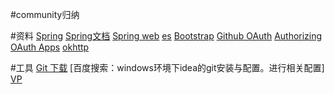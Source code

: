 #community归纳

#资料
[Spring](https://spring.io/)
[Spring文档](https://spring.io/guides)
[Spring web](https://spring.io/guides/gs/serving-web-content/)
[es](https://elasticsearch.cn/explore)
[Bootstrap](https://v3.bootcss.com/components/)
[Github OAuth](https://developer.github.com/apps/building-oauth-apps/creating-an-oauth-app/)
[Authorizing OAuth Apps](https://developer.github.com/apps/building-oauth-apps/authorizing-oauth-apps/)
[okhttp](https://square.github.io/okhttp/)

#工具
[Git 下载](https://git-scm.com/download)
[百度搜索：windows环境下idea的git安装与配置。进行相关配置]
[VP](https://www.visual-paradigm.com/cn/)
